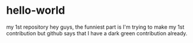 # hello-world
my 1st repository
hey guys, the funniest part is I'm trying to make my 1st contribution but github says that I have a dark green contribution already.
